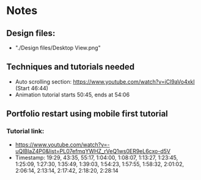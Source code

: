 # Notes

## Design files:
* "./Design files/Desktop View.png"

## Techniques and tutorials needed
* Auto scrolling section: https://www.youtube.com/watch?v=iCl9aVo4xkI (Start 46:44)
* Animation tutorial starts 50:45, ends at 54:06

## Portfolio restart using mobile first tutorial
### Tutorial link:
* https://www.youtube.com/watch?v=-uQIBlaZ4P0&list=PL07efmqYWHZ_rVeQ1ws0ER9eL6cxo-d5V 
* Timestamp: 19:29, 43:35, 55:17, 1:04:00, 1:08:07, 1:13:27, 1:23:45, 1:25:09, 1:27:30, 1:35:49, 1:39:03, 1:54:23, 1:57:55, 1:58:32, 2:01:02, 2:06:14, 2:13:14, 2:17:42, 2:18:20, 2:28:14